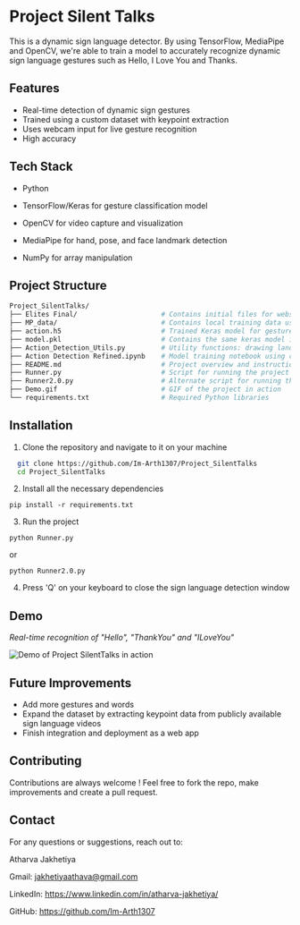 
# Project Silent Talks

This is a dynamic sign language detector. By using TensorFlow, MediaPipe and OpenCV, we're able to train a model to accurately recognize dynamic sign language gestures such as Hello, I Love You and Thanks.

## Features

- Real-time detection of dynamic sign gestures
- Trained using a custom dataset with keypoint extraction
- Uses webcam input for live gesture recognition
- High accuracy


## Tech Stack

- Python

- TensorFlow/Keras for gesture classification model

- OpenCV for video capture and visualization

- MediaPipe for hand, pose, and face landmark detection

- NumPy for array manipulation

## Project Structure
```bash
Project_SilentTalks/
├── Elites Final/                     # Contains initial files for website
├── MP_data/                          # Contains local training data used for initial model training
├── action.h5                         # Trained Keras model for gesture classification in h5 format
├── model.pkl                         # Contains the same keras model in pkl format
├── Action_Detection_Utils.py         # Utility functions: drawing landmarks, extracting keypoints, etc.
├── Action Detection Refined.ipynb    # Model training notebook using collected data
├── README.md                         # Project overview and instructions
├── Runner.py                         # Script for running the project
├── Runner2.0.py                      # Alternate script for running the project
├── Demo.gif                          # GIF of the project in action
└── requirements.txt                  # Required Python libraries

```
## Installation

1. Clone the repository and navigate to it on your machine

```bash
  git clone https://github.com/Im-Arth1307/Project_SilentTalks
  cd Project_SilentTalks
```

2. Install all the necessary dependencies

```
pip install -r requirements.txt
```

3. Run the project
```
python Runner.py
```
or
```
python Runner2.0.py
```

4. Press 'Q' on your keyboard to close the sign language detection window
    
## Demo

_Real-time recognition of "Hello", "ThankYou" and "ILoveYou"_

![Demo of Project SilentTalks in action](Demo.gif)
## Future Improvements 

- Add more gestures and words
- Expand the dataset by extracting keypoint data from publicly available sign language videos
- Finish integration and deployment as a web app
## Contributing

Contributions are always welcome ! Feel free to fork the repo, make improvements and create a pull request.

## Contact
For any questions or suggestions, reach out to:

Atharva Jakhetiya 

Gmail: jakhetiyaathava@gmail.com

LinkedIn: https://www.linkedin.com/in/atharva-jakhetiya/

GitHub: https://github.com/Im-Arth1307